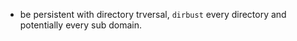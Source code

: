 
- be persistent with directory trversal, `dirbust` every directory and potentially every sub domain.